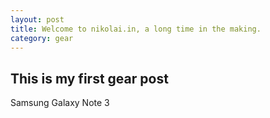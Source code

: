 ```yaml
---
layout: post
title: Welcome to nikolai.in, a long time in the making.
category: gear
---
```



This is my first gear post
--------------------------
Samsung Galaxy Note 3